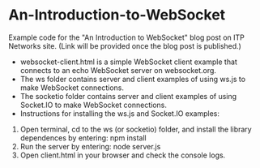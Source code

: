 # An-Introduction-to-WebSocket
Example code for the "An Introduction to WebSocket" blog post on ITP Networks site. (Link will be provided once the blog post is published.)

- websocket-client.html is a simple WebSocket client example that connects to an echo WebSocket server on websocket.org.
- The ws folder contains server and client examples of using ws.js to make WebSocket connections.
- The socketio folder contains server and client examples of using Socket.IO to make WebSocket connections.
- Instructions for installing the ws.js and Socket.IO examples:
1. Open terminal, cd to the ws (or socketio) folder, and install the library dependences by entering: npm install
2. Run the server by entering: node server.js
3. Open client.html in your browser and check the console logs.